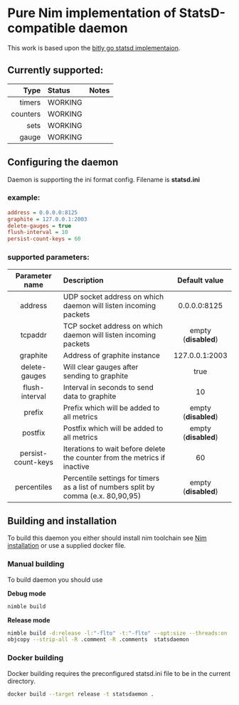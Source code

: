 # Pure Nim implementation of StatsD-compatible daemon
This work is based upon the [bitly go statsd implementaion](https://github.com/bitly/statsdaemon).

## Currently supported:
| Type        | Status             |  Notes |
|------------:|:-------------------|:-------|
| timers      |       WORKING      |        |
| counters    |       WORKING      |        |
| sets        |       WORKING      |        |
| gauge       |       WORKING      |        |

## Configuring the daemon
Daemon is supporting the ini format config.
Filename is **statsd.ini**

### example:
```ini
address = 0.0.0.0:8125
graphite = 127.0.0.1:2003
delete-gauges = true
flush-interval = 10
persist-count-keys = 60
```
### supported parameters:
| Parameter name | Description | Default value |
|:--------------:|:------------|:--------------:|
| address | UDP socket address on which daemon will listen incoming packets  |    0.0.0.0:8125    |
| tcpaddr | TCP socket address on which daemon will listen incoming packets  |  empty (**disabled**) |
| graphite | Address of graphite instance | 127.0.0.1:2003 |
| delete-gauges | Will clear gauges after sending to graphite | true |
| flush-interval | Interval in seconds to send data to graphite | 10 |
| prefix | Prefix which will be added to all metrics | empty (**disabled**) |
| postfix | Postfix which will be added to all metrics | empty (**disabled**) |
| persist-count-keys | Iterations to wait before delete the counter from the metrics if inactive | 60 |
| percentiles | Percentile settings for timers as a list of numbers split by comma (e.x. 80,90,95) | empty (**disabled**) |


## Building and installation
To build this daemon you either should install nim toolchain see [Nim installation](https://nim-lang.org/install.html) or use a supplied docker file.

### Manual building
To build daemon you should use

**Debug mode**
```bash
nimble build
```

**Release mode**
```bash
nimble build -d:release -l:"-flto" -t:"-flto" --opt:size --threads:on
objcopy --strip-all -R .comment -R .comments  statsdaemon
```

### Docker building
Docker building requires the preconfigured statsd.ini file to be in the current directory.
```bash
docker build --target release -t statsdaemon .
```